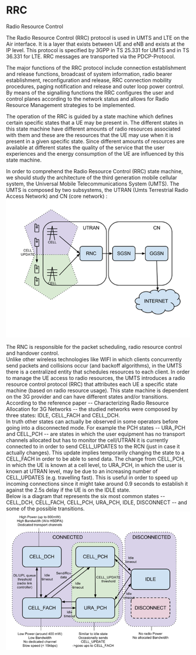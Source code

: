 # RRC


Radio Resource Control

The Radio Resource Control (RRC) protocol is used in UMTS and LTE on the
Air interface. It is a layer that exists between UE and eNB and exists
at the IP level. This protocol is specified by 3GPP in TS 25.331 for
UMTS and in TS 36.331 for LTE. RRC messages are transported via the
PDCP-Protocol.

The major functions of the RRC protocol include connection establishment
and release functions, broadcast of system information, radio bearer
establishment, reconfiguration and release, RRC connection mobility
procedures, paging notification and release and outer loop power
control. By means of the signalling functions the RRC configures the
user and control planes according to the network status and allows for
Radio Resource Management strategies to be implemented.

The operation of the RRC is guided by a state machine which defines
certain specific states that a UE may be present in. The different
states in this state machine have different amounts of radio resources
associated with them and these are the resources that the UE may use
when it is present in a given specific state. Since different amounts of
resources are available at different states the quality of the service
that the user experiences and the energy consumption of the UE are
influenced by this state machine.

In order to comprehend the Radio Resource Control (RRC) state machine,
we should study the architecture of the third generation mobile cellular
system, the Universal Mobile Telecommunications System (UMTS). The UMTS
is composed by two subsystems, the UTRAN (Umts Terrestrial Radio Access
Network) and CN (core network) :\
![](./images/15008913.png?width=491)

The RNC is responsible for the packet scheduling, radio resource control
and handover control.\
Unlike other wireless technologies like WIFI in which clients
concurrently send packets and collisions occur (and backoff algorithms),
in the UMTS there is a centralized entity that schedules resources to
each client. In order to manage the UE access to radio resources, the
UMTS introduces a radio resource control protocol (RRC) that attributes
each UE a specific state machine (based on radio resource usage). This
state machine is dependent on the 3G provider and can have different
states and/or transitions. According to the reference paper --
Characterizing Radio Resource Allocation for 3G Networks -- the studied
networks were composed by three states: IDLE, CELL\_FACH and CELL\_DCH.\
In truth other states can actually be observed in some operators before
going into a disconnected mode. For example the PCH states -- URA\_PCH
and CELL\_PCH -- are states in which the user equipment has no transport
channels allocated but has to monitor the cell/UTRAN it is currently
connected to in order to send CELL\_UPDATES to the RCN (just in case it
actually changes). This update implies temporarily changing the state to
a CELL\_FACH in order to be able to send data. The change from
CELL\_PCH, in which the UE is known at a cell level, to URA\_PCH, in
which the user is known at UTRAN level, may be due to an increasing
number of CELL\_UPDATES (e.g. travelling fast). This is useful in order
to speed up incoming connections since it might take around 0.9 seconds
to establish it against the 2.5s delay if the UE is on the IDLE state.\
Below is a diagram that represents the six most common states --
CELL\_DCH, CELL\_FACH, CELL\_PCH, URA\_PCH, IDLE, DISCONNECT -- and some
of the possible transitions.\
![](./images/15008919.png?width=486)

